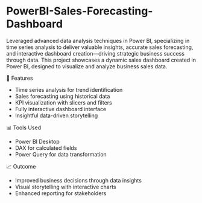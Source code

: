# PowerBI-Sales-Forecasting-Dashboard
Leveraged advanced data analysis techniques in Power BI, specializing in time series analysis to deliver valuable insights, accurate sales forecasting, and interactive dashboard creation—driving strategic business success through data.
This project showcases a dynamic sales dashboard created in Power BI, designed to visualize and analyze business sales data. 

🚀 Features
- Time series analysis for trend identification
- Sales forecasting using historical data
- KPI visualization with slicers and filters
- Fully interactive dashboard interface
- Insightful data-driven storytelling

📊 Tools Used
- Power BI Desktop
- DAX for calculated fields
- Power Query for data transformation

📈 Outcome
- Improved business decisions through data insights
- Visual storytelling with interactive charts
- Enhanced reporting for stakeholders
